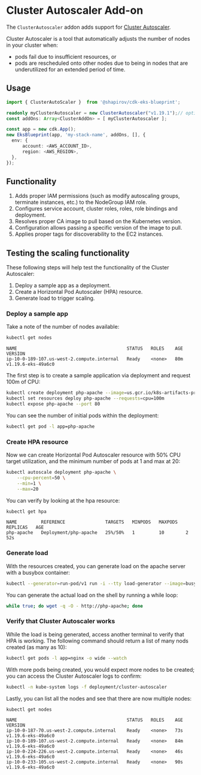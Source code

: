 # Cluster Autoscaler Add-on

The `ClusterAutoscaler` addon adds support for [Cluster Autoscaler](https://github.com/kubernetes/autoscaler/tree/master/cluster-autoscaler).

Cluster Autoscaler is a tool that automatically adjusts the number of nodes in your cluster when:
- pods fail due to insufficient resources, or 
- pods are rescheduled onto other nodes due to being in nodes that are underutilized for an extended period of time.

## Usage

```typescript
import { ClusterAutoScaler }  from '@shapirov/cdk-eks-blueprint';

readonly myClusterAutoscaler = new ClusterAutoscaler("v1.19.1");// optionally specify image version to pull  or empty constructor
const addOns: Array<ClusterAddOn> = [ myClusterAutoscaler ];

const app = new cdk.App();
new EksBlueprint(app, 'my-stack-name', addOns, [], {
  env: {
      account: <AWS_ACCOUNT_ID>,
      region: <AWS_REGION>,
  },
});
```

## Functionality

1. Adds proper IAM permissions (such as modify autoscaling groups, terminate instances, etc.) to the NodeGroup IAM role. 
2. Configures service account, cluster roles, roles, role bindings and deployment.
3. Resolves proper CA image to pull based on the Kubernetes version.
4. Configuration allows passing a specific version of the image to pull.
5. Applies proper tags for discoverability to the EC2 instances.

## Testing the scaling functionality

These following steps will help test the functionality of the Cluster Autoscaler:

1. Deploy a sample app as a deployment.
2. Create a Horizontal Pod Autoscaler (HPA) resource.
3. Generate load to trigger scaling.

### Deploy a sample app

Take a note of the number of nodes available:

```bash
kubectl get nodes
```

```
NAME                                         STATUS   ROLES    AGE   VERSION
ip-10-0-189-107.us-west-2.compute.internal   Ready    <none>   80m   v1.19.6-eks-49a6c0
```

The first step is to create a sample application via deployment and request 100m of CPU:

```bash
kubectl create deployment php-apache --image=us.gcr.io/k8s-artifacts-prod/hpa-example
kubectl set resources deploy php-apache --requests=cpu=100m 
kubectl expose php-apache --port 80
```

You can see the number of initial pods within the deployment:

```bash
kubectl get pod -l app=php-apache
```

### Create HPA resource

Now we can create Horizontal Pod Autoscaler resource with 50% CPU target utilization, and the minimum number of pods at 1 and max at 20:
```bash
kubectl autoscale deployment php-apache \
    --cpu-percent=50 \
    --min=1 \
    --max=20
```

You can verify by looking at the hpa resource:

```bash
kubectl get hpa
```

```
NAME         REFERENCE               TARGETS   MINPODS   MAXPODS   REPLICAS   AGE
php-apache   Deployment/php-apache   25%/50%   1         10        2          52s
```

### Generate load

With the resources created, you can generate load on the apache server with a busybox container:

```bash
kubectl --generator=run-pod/v1 run -i --tty load-generator --image=busybox /bin/sh
```

You can generate the actual load on the shell by running a while loop:

```bash
while true; do wget -q -O - http://php-apache; done
```

### Verify that Cluster Autoscaler works

While the load is being generated, access another terminal to verify that HPA is working. The following command should return a list of many nods created (as many as 10):

```bash
kubectl get pods -l app=nginx -o wide --watch
```

With more pods being created, you would expect more nodes to be created; you can access the Cluster Autoscaler logs to confirm:

```bash
kubectl -n kube-system logs -f deployment/cluster-autoscaler
```

Lastly, you can list all the nodes and see that there are now multiple nodes:

```bash
kubectl get nodes
```

```
NAME                                         STATUS   ROLES    AGE   VERSION
ip-10-0-187-70.us-west-2.compute.internal    Ready    <none>   73s   v1.19.6-eks-49a6c0
ip-10-0-189-107.us-west-2.compute.internal   Ready    <none>   84m   v1.19.6-eks-49a6c0
ip-10-0-224-226.us-west-2.compute.internal   Ready    <none>   46s   v1.19.6-eks-49a6c0
ip-10-0-233-105.us-west-2.compute.internal   Ready    <none>   90s   v1.19.6-eks-49a6c0

```
